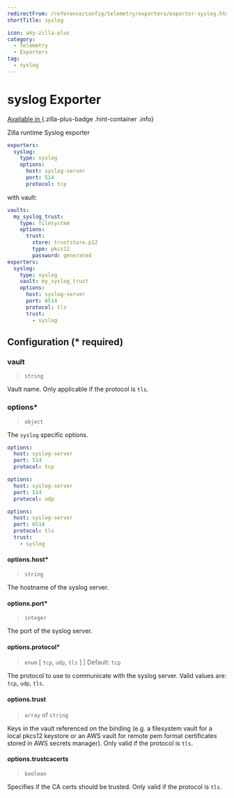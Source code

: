 ```yaml
---
redirectFrom: /reference/config/telemetry/exporters/exporter-syslog.html
shortTitle: syslog

icon: aky-zilla-plus
category:
  - Telemetry
  - Exporters
tag:
  - syslog
---
```


# syslog Exporter

[Available in <ZillaPlus/>](https://www.aklivity.io/products/zilla-plus)
{.zilla-plus-badge .hint-container .info}

Zilla runtime Syslog exporter

```yaml {3}
exporters:
  syslog:
    type: syslog
    options:
      host: syslog-server
      port: 514
      protocol: tcp
```

with vault:

```yaml {11}
vaults:
  my_syslog_trust:
    type: filesystem
    options:
      trust:
        store: truststore.p12
        type: pkcs12
        password: generated
exporters:
  syslog:
    type: syslog
    vault: my_syslog_trust
    options:
      host: syslog-server
      port: 6514
      protocol: tls
      trust:
        - syslog
```

## Configuration (\* required)

### vault

> `string`

Vault name. Only applicable if the protocol is `tls`.

### options*

> `object`

The `syslog` specific options.

```yaml {4}
options:
  host: syslog-server
  port: 514
  protocol: tcp
```

```yaml {4}
options:
  host: syslog-server
  port: 514
  protocol: udp
```

```yaml {4}
options:
  host: syslog-server
  port: 6514
  protocol: tls
  trust:
    - syslog
```

#### options.host*

> `string`

The hostname of the syslog server.

#### options.port*

> `integer`

The port of the syslog server.

#### options.protocol*

> `enum` [ `tcp`, `udp`, `tls` ] | Default: `tcp`

The protocol to use to communicate with the syslog server. Valid values are: `tcp`, `udp`, `tls`.

#### options.trust

> `array` of `string`

Keys in the vault referenced on the binding (e.g. a filesystem vault for a local pkcs12 keystore
or an AWS vault for remote pem format certificates stored in AWS secrets manager). Only valid if the protocol is `tls`.

#### options.trustcacerts

> `boolean`

Specifies if the CA certs should be trusted. Only valid if the protocol is `tls`.
